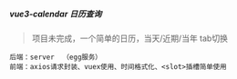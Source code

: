 ### 

##### vue3-calendar 日历查询

> 项目未完成，一个简单的日历，当天/近期/当年  tab切换

```
后端：server  （egg服务）
前端：axios请求封装、vuex使用、时间格式化、<slot>插槽简单使用
```





